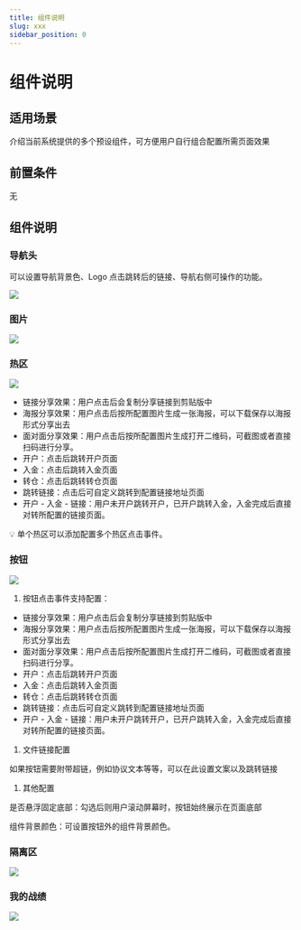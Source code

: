 ```yaml
---
title: 组件说明
slug: xxx
sidebar_position: 0
---
```



# 组件说明

## 适用场景

介绍当前系统提供的多个预设组件，可方便用户自行组合配置所需页面效果

## 前置条件

无

## 组件说明

### 导航头

可以设置导航背景色、Logo 点击跳转后的链接、导航右侧可操作的功能。

<img src="/assets/LsZ0bqE0mo2qxtxmJl3cu0jhnfG.png"/>

### 图片

<img src="/assets/TfqWb2BTmoYEkWxiWWkc1rm2nJd.png"/>

### 热区

<img src="/assets/IVKNbD8provsxlx7PSBcOlYJnBb.png"/>

- 链接分享效果：用户点击后会复制分享链接到剪贴版中
- 海报分享效果：用户点击后按所配置图片生成一张海报，可以下载保存以海报形式分享出去
- 面对面分享效果：用户点击后按所配置图片生成打开二维码，可截图或者直接扫码进行分享。
- 开户：点击后跳转开户页面
- 入金：点击后跳转入金页面
- 转仓：点击后跳转转仓页面
- 跳转链接：点击后可自定义跳转到配置链接地址页面
- 开户 - 入金 - 链接：用户未开户跳转开户，已开户跳转入金，入金完成后直接对转所配置的链接页面。

<div class="callout callout-bg-3 callout-border-3">
<p>💡 单个热区可以添加配置多个热区点击事件。</p>
</div>

### 按钮

<img src="/assets/MPpabMfbxowd3lxPqzmccTTpnSh.png"/>

1. 按钮点击事件支持配置：

- 链接分享效果：用户点击后会复制分享链接到剪贴版中
- 海报分享效果：用户点击后按所配置图片生成一张海报，可以下载保存以海报形式分享出去
- 面对面分享效果：用户点击后按所配置图片生成打开二维码，可截图或者直接扫码进行分享。
- 开户：点击后跳转开户页面
- 入金：点击后跳转入金页面
- 转仓：点击后跳转转仓页面
- 跳转链接：点击后可自定义跳转到配置链接地址页面
- 开户 - 入金 - 链接：用户未开户跳转开户，已开户跳转入金，入金完成后直接对转所配置的链接页面。

1. 文件链接配置

如果按钮需要附带超链，例如协议文本等等，可以在此设置文案以及跳转链接

1. 其他配置

是否悬浮固定底部：勾选后则用户滚动屏幕时，按钮始终展示在页面底部

组件背景颜色：可设置按钮外的组件背景颜色。

### 隔离区

<img src="/assets/YJARbs2sZoS2GdxZgXTcQLXznSd.png"/>

### 我的战绩

<img src="/assets/TLGqb8EzmoaZOrxeenCcdhJlnkc.png"/>

